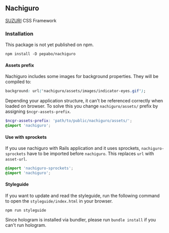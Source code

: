 ## Nachiguro

[SUZURI](https://suzuri.jp) CSS Framework

### Installation

This package is not yet published on npm.

```
npm install -D pepabo/nachiguro
```

#### Assets prefix

Nachiguro includes some images for background properties. They will be compiled to:

```css
background: url('nachiguro/assets/images/indicator-eyes.gif');
```

Depending your application structure, it can't be referenced correctly when loaded on browser. To solve this you change `nachiguro/assets/` prefix by assigning `$ncgr-assets-prefix`.

```scss
$ncgr-assets-prefix: 'path/to/public/nachiguro/assets/';
@import 'nachiguro';
```

#### Use with sprockets

If you use nachiguro with Rails application and it uses sprockets, `nachiguro-sprockets` have to be imported before `nachiguro`. This replaces `url` with `asset-url`.

```scss
@import 'nachiguro-sprockets';
@import 'nachiguro';
```

#### Styleguide

If you want to update and read the styleguide, run the following command to open the `styleguide/index.html` in your browser.

```
npm run styleguide
```

Since hologram is installed via bundler, please run `bundle install` if you can't run hologram.
